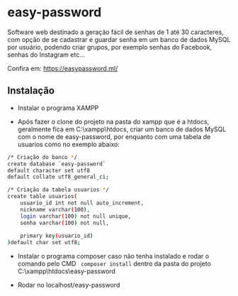 # easy-password
Software web destinado a geração fácil de senhas de 1 até 30 caracteres, com opção de se cadastrar e guardar senha em um banco de dados MySQL por usuário, podendo criar grupos, por exemplo senhas do Facebook, senhas do Instagram etc...

Confira em: https://easypassword.ml/

## Instalação

* Instalar o programa XAMPP

* Após fazer o clone do projeto na pasta do xampp que é a htdocs, geralmente fica em C:\xampp\htdocs, criar um banco de dados MySQL com o nome de easy-password, por enquanto com uma tabela de usuarios como no exemplo abaixo:

```sh
/* Criação do banco */
create database `easy-password`
default character set utf8
default collate utf8_general_ci;

/* Criação da tabela usuarios */
create table usuarios(
    usuario_id int not null auto_increment,
    nickname varchar(100),
    login varchar(100) not null unique,
    senha varchar(100) not null,
    
    primary key(usuario_id)
)default char set utf8; 
```

* Instalar o programa composer caso não tenha instalado e rodar o comando pelo CMD ``` composer install``` dentro da pasta do projeto C:\xampp\htdocs\easy-password

* Rodar no localhost/easy-password
